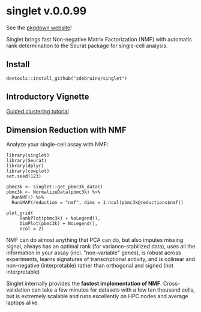 # singlet v.0.0.99

See the [pkgdown website](https://zdebruine.github.io/singlet/)!

Singlet brings fast Non-negative Matrix Factorization (NMF) with automatic rank determination to the Seurat package for single-cell analysis.

## Install

```{R}
devtools::install_github("zdebruine/singlet")
```

## Introductory Vignette

[Guided clustering tutorial](https://zdebruine.github.io/singlet/articles/Guided_Clustering_with_NMF.html)

## Dimension Reduction with NMF

Analyze your single-cell assay with NMF:

```{R}
library(singlet)
library(Seurat)
library(dplyr)
library(cowplot)
set.seed(123)

pbmc3k <- singlet::get_pbmc3k_data()
pbmc3k <- NormalizeData(pbmc3k) %>%
  RunNMF() %>%
  RunUMAP(reduction = "nmf", dims = 1:ncol(pbmc3k@reductions$nmf))

plot_grid(
     RankPlot(pbmc3k) + NoLegend(), 
     DimPlot(pbmc3k) + NoLegend(), 
     ncol = 2)
```

NMF can do almost anything that PCA can do, but also imputes missing signal, always has an optimal rank (for variance-stabilized data), uses all the information in your assay (incl. "non-variable" genes), is robust across experiments, learns signatures of transcriptional activity, and is colinear and non-negative (interpretable) rather than orthogonal and signed (not interpretable)

Singlet internally provides the **fastest implementation of NMF**. Cross-validation can take a few minutes for datasets with a few ten thousand cells, but is extremely scalable and runs excellently on HPC nodes and average laptops alike.
